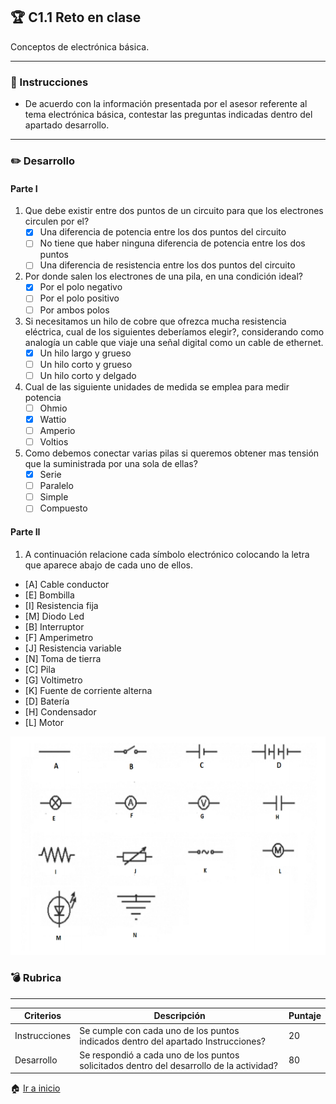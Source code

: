 ## :trophy: C1.1 Reto en clase ##

Conceptos de electrónica básica.

___
### :blue_book: Instrucciones



- De acuerdo con la información presentada por el asesor referente al tema electrónica básica, contestar las preguntas indicadas dentro del apartado desarrollo.
---
###  :pencil2: Desarrollo 

#### Parte I

1. Que debe existir entre dos puntos de un circuito para que los electrones circulen por el?
   - [x] Una diferencia de potencia entre los dos puntos del circuito
   - [ ] No tiene que haber ninguna diferencia de potencia entre los dos puntos 
   - [ ] Una diferencia de resistencia entre los dos puntos del circuito
2. Por donde salen los electrones de una pila, en  una condición ideal?
   - [x] Por el polo negativo
   - [ ] Por el polo positivo
   - [ ] Por ambos polos
3. Si necesitamos un hilo de cobre que ofrezca mucha resistencia eléctrica, cual de los siguientes deberíamos elegir?, considerando como analogía un cable que viaje una señal digital como un cable de ethernet.
   - [x] Un hilo largo y grueso
   - [ ] Un hilo corto y grueso
   - [ ] Un hilo corto y delgado
4. Cual de las siguiente unidades de medida se emplea para medir potencia
   - [ ] Ohmio
   - [x] Wattio
   - [ ] Amperio
   - [ ] Voltios
5. Como debemos conectar varias pilas si queremos obtener mas tensión que la suministrada por una sola de ellas?
   - [x] Serie
   - [ ] Paralelo
   - [ ] Simple
   - [ ] Compuesto

#### Parte II

1. A continuación relacione cada símbolo electrónico colocando la letra que aparece abajo de cada uno de ellos.

- [A] Cable conductor  
- [E] Bombilla
- [I] Resistencia fija
- [M] Diodo Led
- [B] Interruptor
- [F] Amperimetro
- [J] Resistencia variable
- [N] Toma de tierra
- [C] Pila
- [G] Voltimetro
- [K] Fuente de corriente alterna
- [D] Batería
- [H] Condensador
- [L] Motor

<p align="center"> 
    <img alt="Logo" src="../img/C1.x_SimbolosElectronicos.PNG" width=550 height=350>    
</p>

### :bomb: Rubrica

___

| Criterios     | Descripción                                                                                  | Puntaje |
| ------------- | -------------------------------------------------------------------------------------------- | ------- |
| Instrucciones | Se cumple con cada uno de los puntos indicados dentro del apartado Instrucciones?            | 20 |
| Desarrollo    | Se respondió a cada uno de los puntos solicitados dentro del desarrollo de la actividad?     | 80      |


:house: [Ir a inicio](https://github.com/CarlosNavaR/SistemasProgramables)


